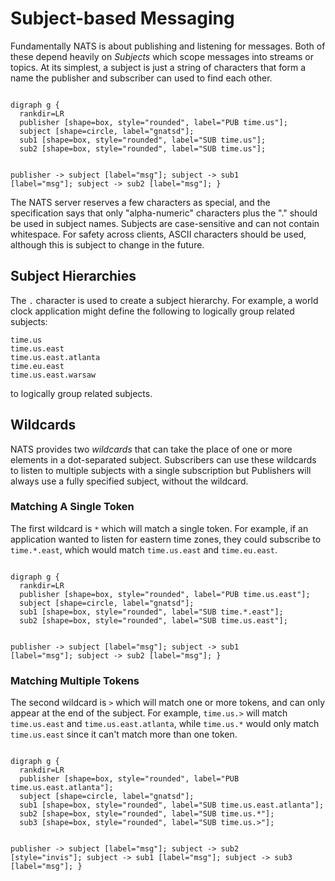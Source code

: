 # Subject-based Messaging

Fundamentally NATS is about publishing and listening for messages. Both of these depend heavily on _Subjects_ which scope messages into streams or topics. At its simplest, a subject is just a string of characters that form a name the publisher and subscriber can used to find each other.

<div class="graphviz"><code data-viz="dot">
digraph g {
  rankdir=LR
  publisher [shape=box, style="rounded", label="PUB time.us"];
  subject [shape=circle, label="gnatsd"];
  sub1 [shape=box, style="rounded", label="SUB time.us"];
  sub2 [shape=box, style="rounded", label="SUB time.us"];

  publisher -> subject [label="msg"];
  subject -> sub1 [label="msg"];
  subject -> sub2 [label="msg"];
}
</code></div>

 The NATS server reserves a few characters as special, and the specification says that only "alpha-numeric" characters plus the "." should be used in subject names. Subjects are case-sensitive and can not contain whitespace. For safety across clients, ASCII characters should be used, although this is subject to change in the future.

## Subject Hierarchies

The `.` character is used to create a subject hierarchy. For example, a world clock application might define the following to logically group related subjects:

```markup
time.us
time.us.east
time.us.east.atlanta
time.eu.east
time.us.east.warsaw
```

to logically group related subjects.

## Wildcards

NATS provides two _wildcards_ that can take the place of one or more elements in a dot-separated subject. Subscribers can use these wildcards to listen to multiple subjects with a single subscription but Publishers will always use a fully specified subject, without the wildcard.

### Matching A Single Token

The first wildcard is `*` which will match a single token. For example, if an application wanted to listen for eastern time zones, they could subscribe to `time.*.east`, which would match `time.us.east` and `time.eu.east`.

<div class="graphviz"><code data-viz="dot">
digraph g {
  rankdir=LR
  publisher [shape=box, style="rounded", label="PUB time.us.east"];
  subject [shape=circle, label="gnatsd"];
  sub1 [shape=box, style="rounded", label="SUB time.*.east"];
  sub2 [shape=box, style="rounded", label="SUB time.us.east"];

  publisher -> subject [label="msg"];
  subject -> sub1 [label="msg"];
  subject -> sub2 [label="msg"];
}
</code></div>

### Matching Multiple Tokens

The second wildcard is `>` which will match one or more tokens, and can only appear at the end of the subject. For example, `time.us.>` will match `time.us.east` and `time.us.east.atlanta`, while `time.us.*` would only match `time.us.east` since it can't match more than one token.

<div class="graphviz"><code data-viz="dot">
digraph g {
  rankdir=LR
  publisher [shape=box, style="rounded", label="PUB time.us.east.atlanta"];
  subject [shape=circle, label="gnatsd"];
  sub1 [shape=box, style="rounded", label="SUB time.us.east.atlanta"];
  sub2 [shape=box, style="rounded", label="SUB time.us.*"];
  sub3 [shape=box, style="rounded", label="SUB time.us.>"];

  publisher -> subject [label="msg"];
  subject -> sub2 [style="invis"];
  subject -> sub1 [label="msg"];
  subject -> sub3 [label="msg"];
}
</code></div>
